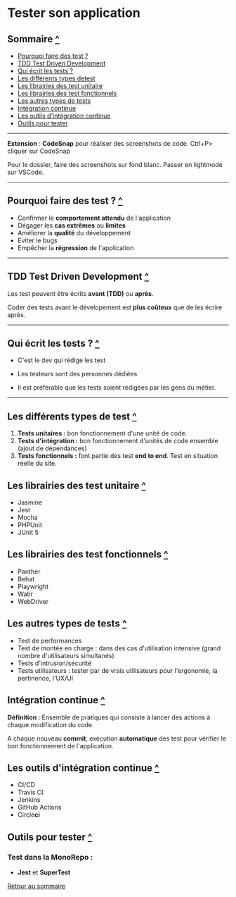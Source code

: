 # Tester son application

## Sommaire [^](#sommaire)

- [Pourquoi faire des test ?](#pourquoi-faire-des-test)
- [TDD Test Driven Development](#tdd-test-driven-development)
- [Qui écrit les tests ?](#qui-écrit-les-tests)
- [Les différents types detest](#les-différents-types-detest)
- [Les librairies des test unitaire](#les-librairies-des-test-unitaire)
- [Les librairies des test fonctionnels](#les-librairies-des-test-fonctionnels)
- [Les autres types de tests](#les-autres-types-de-tests)
- [Intégration continue](#intégration-continue)
- [Les outils d'intégration continue](#les-outils-dintégration-continue)
- [Outils pour tester](#outils-pour-tester)
---

**Extension** : **CodeSnap** pour réaliser des screenshots de code. Ctrl+P> cliquer sur CodeSnap

Pour le dossier, faire des screenshots sur fond blanc. Passer en lightmode sur VSCode.

---

## Pourquoi faire des test ? [^](#sommaire)

- Confirmer le **comportement attendu** de l'application
- Dégager les **cas extrêmes** ou **limites**
- Améliorer la **qualité** du développement
- Eviter le bugs
- Empêcher la **régression** de l'application

---

## TDD Test Driven Development [^](#sommaire)

Les test peuvent être écrits **avant (TDD)** ou **après**.

Coder des tests avant le dévelopement est **plus coûteux** que de les écrire après.

---

## Qui écrit les tests ? [^](#sommaire)

- C'est le dev qui rédige les test

- Les testeurs sont des personnes dédiées

- Il est préférable que les tests soient rédigées 
par les gens du métier.

---

## Les différents types de test [^](#sommaire)

1. **Tests unitaires :** bon fonctionnement d'une unité de code.
2. **Tests d'intégration :** bon fonctionnement d'unités de code ensemble (ajout de dépendances)
3. **Tests fonctionnels :** font partie des test **end to end**. Test en situation réelle du site.

## Les librairies des test unitaire [^](#sommaire)

- Jasmine
- Jest
- Mocha
- PHPUnit
- JUnit 5

## Les librairies des test fonctionnels [^](#sommaire)

- Panther
- Behat
- Playwright
- Watir
- WebDriver

## Les autres types de tests [^](#sommaire)

- Test de performances
- Test de montée en charge : dans des cas d'utilisation intensive (grand nombre d'utilisateurs simultanés)
- Tests d'intrusion/sécurité
- Tests utilisateurs : tester par de vrais utilisateurs pour l'ergonomie, la pertinence, l'UX/UI

## Intégration continue [^](#sommaire)

**Définition :** Ensemble de pratiques qui consiste à lancer des actions à chaque modification du code.

A chaque nouveau **commit**, exécution **automatique** des test pour vérifier le bon fonctionnement de l'application.

## Les outils d'intégration continue [^](#sommaire)

- CI/CD
- Travis CI
- Jenkins
- GitHub Actions
- Circle**ci**

## Outils pour tester [^](#sommaire)

### Test dans la MonoRepo :

- **Jest** et **SuperTest**

[Retour au sommaire](#sommaire)
